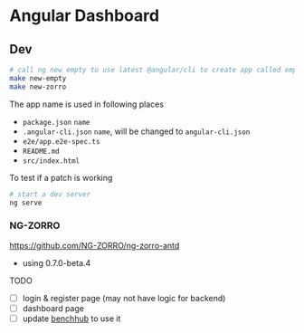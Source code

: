 # Angular Dashboard

## Dev

````bash
# call ng new empty to use latest @angular/cli to create app called empty
make new-empty
make new-zorro
````

The app name is used in following places

- `package.json` `name`
- `.angular-cli.json` `name`, will be changed to `angular-cli.json`
- `e2e/app.e2e-spec.ts`
- `README.md`
- `src/index.html`

To test if a patch is working

````bash
# start a dev server
ng serve
````

### NG-ZORRO

https://github.com/NG-ZORRO/ng-zorro-antd

- using 0.7.0-beta.4

TODO

- [ ] login & register page (may not have logic for backend)
- [ ] dashboard page
- [ ] update [benchhub](https://github.com/benchhub/benchhub) to use it